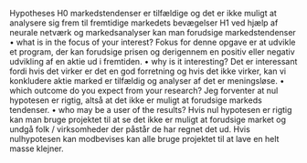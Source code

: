 Hypotheses
H0 markedstendenser er tilfældige og det er ikke muligt at analysere sig frem til fremtidige markedets bevægelser
H1 ved hjælp af neurale netværk og markedsanalyser kan man forudsige markedstendenser
• what is in the focus of your interest?
Fokus for denne opgave er at udvikle et program, der kan forudsige prisen og derigennem en positiv eller negativ udvikling af en aktie ud i fremtiden.
• why is it interesting?
Det er interessant fordi hvis det virker er det en god forretning og hvis det ikke virker, kan vi konkludere aktie marked er tilfældig og analyser af det er meningsløse.
• which outcome do you expect from your research?
Jeg forventer at nul hypotesen er rigtig, altså at det ikke er muligt at forudsige markeds tendenser.
• who may be a user of the results?
Hvis nul hypotesen er rigtig kan man bruge projektet til at se det ikke er muligt at forudsige market og undgå folk / virksomheder der påstår de har regnet det ud.
Hvis nulhypotesen kan modbevises kan alle bruge projektet til at lave en helt masse klejner.
